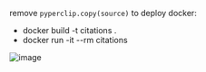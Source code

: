 
remove `pyperclip.copy(source)` to deploy docker:
  - docker build -t citations .
  - docker run -it --rm citations

![image](https://github.com/AVilums/rtu-citations/assets/77925246/4227ff30-7922-4f86-969e-8e670e3cfc68)
